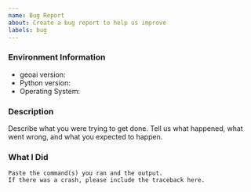 ```yaml
---
name: Bug Report
about: Create a bug report to help us improve
labels: bug
---
```


<!-- Please search existing issues to avoid creating duplicates. -->

### Environment Information

-   geoai version:
-   Python version:
-   Operating System:

### Description

Describe what you were trying to get done.
Tell us what happened, what went wrong, and what you expected to happen.

### What I Did

```
Paste the command(s) you ran and the output.
If there was a crash, please include the traceback here.
```

